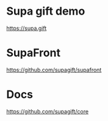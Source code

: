# Supa gift demo
https://supa.gift
# SupaFront
https://github.com/supagift/supafront
# Docs
https://github.com/supagift/core
